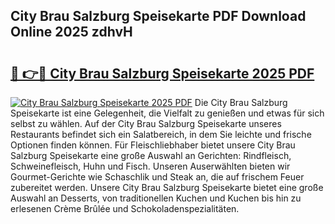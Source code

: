 ## City Brau Salzburg Speisekarte PDF Download Online 2025 zdhvH

# <h2><a href="http://gcdeccl.nevu.top/?p=City+Brau+Salzburg+Speisekarte">🔗 👉🔴 City Brau Salzburg Speisekarte 2025 PDF</a></h2>

[![City Brau Salzburg Speisekarte 2025 PDF](https://i.imgur.com/dBaPXMq.png)](http://gcdeccl.nevu.top/?p=City+Brau+Salzburg+Speisekarte)
Die City Brau Salzburg Speisekarte ist eine Gelegenheit, die Vielfalt zu genießen und etwas für sich selbst zu wählen. Auf der City Brau Salzburg Speisekarte unseres Restaurants befindet sich ein Salatbereich, in dem Sie leichte und frische Optionen finden können. Für Fleischliebhaber bietet unsere City Brau Salzburg Speisekarte eine große Auswahl an Gerichten: Rindfleisch, Schweinefleisch, Huhn und Fisch. Unseren Auserwählten bieten wir Gourmet-Gerichte wie Schaschlik und Steak an, die auf frischem Feuer zubereitet werden. Unsere City Brau Salzburg Speisekarte bietet eine große Auswahl an Desserts, von traditionellen Kuchen und Kuchen bis hin zu erlesenen Crème Brûlée und Schokoladenspezialitäten.
